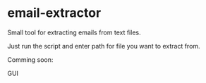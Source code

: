 # email-extractor
Small tool for extracting emails from text files.

Just run the script and enter path for file you want to extract from.

Comming soon:

GUI
